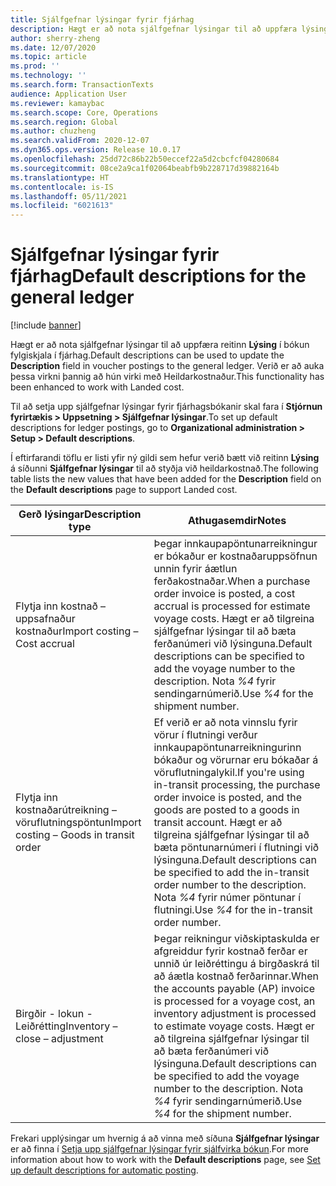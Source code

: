 ```yaml
---
title: Sjálfgefnar lýsingar fyrir fjárhag
description: Hægt er að nota sjálfgefnar lýsingar til að uppfæra lýsingarreitinn í bókun fylgiskjala í fjárhag.
author: sherry-zheng
ms.date: 12/07/2020
ms.topic: article
ms.prod: ''
ms.technology: ''
ms.search.form: TransactionTexts
audience: Application User
ms.reviewer: kamaybac
ms.search.scope: Core, Operations
ms.search.region: Global
ms.author: chuzheng
ms.search.validFrom: 2020-12-07
ms.dyn365.ops.version: Release 10.0.17
ms.openlocfilehash: 25dd72c86b22b50eccef22a5d2cbcfcf04280684
ms.sourcegitcommit: 08ce2a9ca1f02064beabfb9b228717d39882164b
ms.translationtype: HT
ms.contentlocale: is-IS
ms.lasthandoff: 05/11/2021
ms.locfileid: "6021613"
---
```

# <a name="default-descriptions-for-the-general-ledger"></a><span data-ttu-id="1de5f-103">Sjálfgefnar lýsingar fyrir fjárhag</span><span class="sxs-lookup"><span data-stu-id="1de5f-103">Default descriptions for the general ledger</span></span>

[!include [banner](../../includes/banner.md)]

<span data-ttu-id="1de5f-104">Hægt er að nota sjálfgefnar lýsingar til að uppfæra reitinn **Lýsing** í bókun fylgiskjala í fjárhag.</span><span class="sxs-lookup"><span data-stu-id="1de5f-104">Default descriptions can be used to update the **Description** field in voucher postings to the general ledger.</span></span> <span data-ttu-id="1de5f-105">Verið er að auka þessa virkni þannig að hún virki með Heildarkostnaður.</span><span class="sxs-lookup"><span data-stu-id="1de5f-105">This functionality has been enhanced to work with Landed cost.</span></span>

<span data-ttu-id="1de5f-106">Til að setja upp sjálfgefnar lýsingar fyrir fjárhagsbókanir skal fara í **Stjórnun fyrirtækis \> Uppsetning \> Sjálfgefnar lýsingar**.</span><span class="sxs-lookup"><span data-stu-id="1de5f-106">To set up default descriptions for ledger postings, go to **Organizational administration \> Setup \> Default descriptions**.</span></span>

<span data-ttu-id="1de5f-107">Í eftirfarandi töflu er listi yfir ný gildi sem hefur verið bætt við reitinn **Lýsing** á síðunni **Sjálfgefnar lýsingar** til að styðja við heildarkostnað.</span><span class="sxs-lookup"><span data-stu-id="1de5f-107">The following table lists the new values that have been added for the **Description** field on the **Default descriptions** page to support Landed cost.</span></span>

| <span data-ttu-id="1de5f-108">Gerð lýsingar</span><span class="sxs-lookup"><span data-stu-id="1de5f-108">Description type</span></span> | <span data-ttu-id="1de5f-109">Athugasemdir</span><span class="sxs-lookup"><span data-stu-id="1de5f-109">Notes</span></span> |
|---|---|
| <span data-ttu-id="1de5f-110">Flytja inn kostnað – uppsafnaður kostnaður</span><span class="sxs-lookup"><span data-stu-id="1de5f-110">Import costing – Cost accrual</span></span> | <span data-ttu-id="1de5f-111">Þegar innkaupapöntunarreikningur er bókaður er kostnaðaruppsöfnun unnin fyrir áætlun ferðakostnaðar.</span><span class="sxs-lookup"><span data-stu-id="1de5f-111">When a purchase order invoice is posted, a cost accrual is processed for estimate voyage costs.</span></span> <span data-ttu-id="1de5f-112">Hægt er að tilgreina sjálfgefnar lýsingar til að bæta ferðanúmeri við lýsinguna.</span><span class="sxs-lookup"><span data-stu-id="1de5f-112">Default descriptions can be specified to add the voyage number to the description.</span></span> <span data-ttu-id="1de5f-113">Nota *%4* fyrir sendingarnúmerið.</span><span class="sxs-lookup"><span data-stu-id="1de5f-113">Use *%4* for the shipment number.</span></span> |
| <span data-ttu-id="1de5f-114">Flytja inn kostnaðarútreikning – vöruflutningspöntun</span><span class="sxs-lookup"><span data-stu-id="1de5f-114">Import costing – Goods in transit order</span></span> | <span data-ttu-id="1de5f-115">Ef verið er að nota vinnslu fyrir vörur í flutningi verður innkaupapöntunarreikningurinn bókaður og vörurnar eru bókaðar á vöruflutningalykil.</span><span class="sxs-lookup"><span data-stu-id="1de5f-115">If you're using in-transit processing, the purchase order invoice is posted, and the goods are posted to a goods in transit account.</span></span> <span data-ttu-id="1de5f-116">Hægt er að tilgreina sjálfgefnar lýsingar til að bæta pöntunarnúmeri í flutningi við lýsinguna.</span><span class="sxs-lookup"><span data-stu-id="1de5f-116">Default descriptions can be specified to add the in-transit order number to the description.</span></span> <span data-ttu-id="1de5f-117">Nota *%4* fyrir númer pöntunar í flutningi.</span><span class="sxs-lookup"><span data-stu-id="1de5f-117">Use *%4* for the in-transit order number.</span></span> |
| <span data-ttu-id="1de5f-118">Birgðir - lokun - Leiðrétting</span><span class="sxs-lookup"><span data-stu-id="1de5f-118">Inventory – close – adjustment</span></span> | <span data-ttu-id="1de5f-119">Þegar reikningur viðskiptaskulda er afgreiddur fyrir kostnað ferðar er unnið úr leiðréttingu á birgðaskrá til að áætla kostnað ferðarinnar.</span><span class="sxs-lookup"><span data-stu-id="1de5f-119">When the accounts payable (AP) invoice is processed for a voyage cost, an inventory adjustment is processed to estimate voyage costs.</span></span> <span data-ttu-id="1de5f-120">Hægt er að tilgreina sjálfgefnar lýsingar til að bæta ferðanúmeri við lýsinguna.</span><span class="sxs-lookup"><span data-stu-id="1de5f-120">Default descriptions can be specified to add the voyage number to the description.</span></span> <span data-ttu-id="1de5f-121">Nota *%4* fyrir sendingarnúmerið.</span><span class="sxs-lookup"><span data-stu-id="1de5f-121">Use *%4* for the shipment number.</span></span> |

<span data-ttu-id="1de5f-122">Frekari upplýsingar um hvernig á að vinna með síðuna **Sjálfgefnar lýsingar** er að finna í [Setja upp sjálfgefnar lýsingar fyrir sjálfvirka bókun](../../finance/general-ledger/set-up-default-descriptions-for-automatic-posting.md).</span><span class="sxs-lookup"><span data-stu-id="1de5f-122">For more information about how to work with the **Default descriptions** page, see [Set up default descriptions for automatic posting](../../finance/general-ledger/set-up-default-descriptions-for-automatic-posting.md).</span></span>
